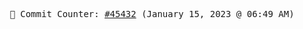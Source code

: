 <p align="center">
    <samp>
        📮 Commit Counter: <a href="https://github.com/Javascript-void0/Javascript-void0/commits/main">#45432</a> (January 15, 2023 @ 06:49 AM)
    </samp>
</p>